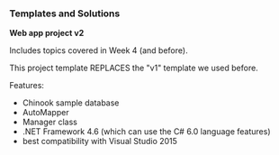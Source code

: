 ### Templates and Solutions

**Web app project v2**

Includes topics covered in Week 4 (and before).  

This project template REPLACES the "v1" template we used before.  

Features:
- Chinook sample database
- AutoMapper
- Manager class
- .NET Framework 4.6 (which can use the C# 6.0 language features)
- best compatibility with Visual Studio 2015
